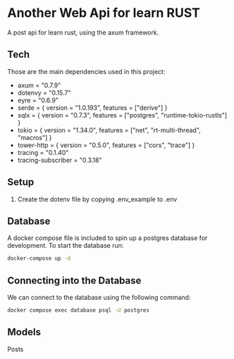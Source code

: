 # Another Web Api for learn RUST

A post api for learn rust, using the axum framework.



## Tech

Those are the main dependencies used in this project:

- axum = "0.7.9"
- dotenvy = "0.15.7"
- eyre = "0.6.9"
- serde = { version = "1.0.193", features = ["derive"] }
- sqlx = { version = "0.7.3", features = ["postgres", "runtime-tokio-rustls"] }
- tokio = { version = "1.34.0", features = ["net", "rt-multi-thread", "macros"] }
- tower-http = { version = "0.5.0", features = ["cors", "trace"] }
- tracing = "0.1.40"
- tracing-subscriber = "0.3.18"

## Setup
1. Create the dotenv file by copying .env_example to .env

## Database

A docker compose file is included to spin up a postgres database for development. To start the database run:

```bash
docker-compose up -d
```
## Connecting into the Database
We can connect to the database using the following command:

```bash
docker compose exec database psql -U postgres
```
## Models

Posts
